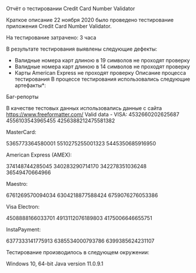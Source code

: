 Отчёт о тестировании Credit Card Number Validator

Краткое описание
22 ноября 2020 было проведено тестирование приложения Credit Card Number Validator.

На тестирование затрачено: 3 часа

В результате тестирования выявлены следующие дефекты:

- Валидные номера карт длиною в 19 символов не проходят проверку
- Валидные номера карт длиною в 14 символов не проходят проверку
- Карты American Express не проходят проверку
Описание процесса тестирования
В процессе тестирования использовались следующие артефакты*:

Баг-репорты

В качестве тестовых данных использовались данные с сайта https://www.freeformatter.com/
Valid data -
VISA:
4532660202625687
4556103543965455
4256388212475581382

MasterCard:

5365773364580001
5510275255001323
5445350685916950

American Express (AMEX):

374148744285045
340283290714170
342278351036248
36549470664966

Maestro:

6761269570094034
6304218877588424
6759076276053386

Visa Electron:

4508888166033701
4913112076189803
4175006646655751

InstaPayment:

6377333141775913
6385534000793786
6399385624231107

Тестирование производилось в следующем окружении:

Windows 10, 64-bit
Java version 11.0.9.1
